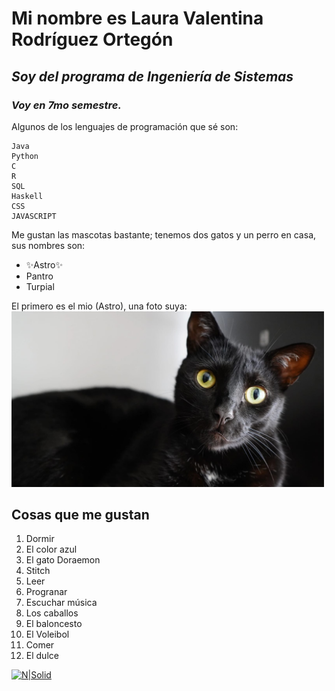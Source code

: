 # Mi nombre es Laura Valentina Rodríguez Ortegón
## _Soy del programa de Ingeniería de Sistemas_
### __*Voy en 7mo semestre.*__

Algunos de los lenguajes de programación que sé son:
```
Java
Python
C 
R
SQL
Haskell
CSS
JAVASCRIPT
```

Me gustan las mascotas bastante; tenemos dos gatos y un perro en casa, sus nombres son:
- ✨Astro✨
- Pantro
- Turpial

El primero es el mio (Astro), una foto suya:
<img src="astro.jpeg" alt="astro" width="500"/>

## Cosas que me gustan 
1. Dormir
2. El color azul 
3. El gato Doraemon
4. Stitch
5. Leer
6. Progranar 
7. Escuchar música
8. Los caballos
9. El baloncesto
10. El Voleibol
11. Comer
12. El dulce

[![N|Solid](https://cldup.com/dTxpPi9lDf.thumb.png)](https://nodesource.com/products/nsolid)


